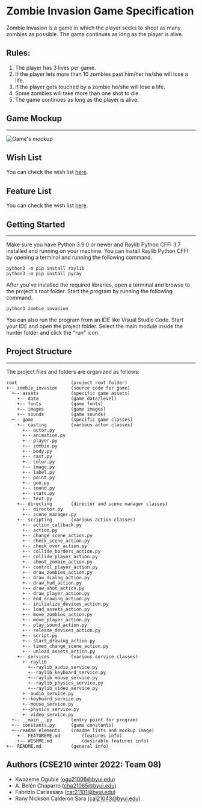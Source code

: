# Zombie Invasion Game Specification
Zombie Invasion is a game in which the player seeks to shoot as many zombies as possible. 
The game continues as long as the player is alive.

## Rules:
1. The player has 3 lives per game.
2. If the player lets more than 10 zombies past him/her he/she will lose a life.
3. If the player gets touched by a zombie he/she will lose a life.
4. Some zombies will take more than one shot to die.
5. The game continues as long as the player is alive.

## Game Mockup
---
![Game's mockup](.\zombie_invasion\readme_elements\mockup.png)

## Wish List

You can check the wish list [here](.\zombie_invasion\readme_elements\WISHME.md).

## Feature List

You can check the wish list [here](.\zombie_invasion\readme_elements\FEATUREME.md).


## Getting Started
---
Make sure you have Python 3.9.0 or newer and Raylib Python CFFI 3.7 installed and running on your machine. You can install Raylib Python CFFI by opening a terminal and running the following command.
```
python3 -m pip install raylib
python3 -m pip install pyray
```
After you've installed the required libraries, open a terminal and browse to the project's root folder. Start the program by running the following command.
```
python3 zombie_invasion 
```
You can also run the program from an IDE like Visual Studio Code. Start your IDE and open the 
project folder. Select the main module inside the hunter folder and click the "run" icon.


## Project Structure
---
The project files and folders are organized as follows:
```
root                    (project root folder)
+-- zombie_invasion     (source code for game)
  +-- assets            (specific game assets)
    +-- data            (game data/level)
    +-- fonts           (game fonts)
    +-- images          (game images)
    +-- sounds          (game sounds)
  +-- game              (specific game classes)
    +-- casting         (various actor classes)
      +-- actor.py
      +-- animation.py
      +-- player.py
      +-- zombie.py
      +-- body.py
      +-- cast.py
      +-- color.py
      +-- image.py
      +-- label.py
      +-- point.py
      +-- gun.py
      +-- sound.py
      +-- stats.py
      +-- text.py
    +-- directing       (director and scene manager classes)
      +-- director.py
      +-- scene_manager.py
    +-- scripting       (various action classes)
      +-- action_callback.py
      +-- action.py
      +-- change_scene_action.py
      +-- check_scene_action.py
      +-- check_over_action.py
      +-- collide_borders_action.py
      +-- collide_player_action.py
      +-- shoot_zombie_action.py
      +-- control_player_action.py
      +-- draw_zombies_action.py
      +-- draw_dialog_action.py
      +-- draw_hud_action.py
      +-- draw_shot_action.py
      +-- draw_player_action.py
      +-- end_drawing_action.py
      +-- initialize_devices_action.py
      +-- load_assets_action.py
      +-- move_zombies_action.py
      +-- move_player_action.py
      +-- play_sound_action.py
      +-- release_devices_action.py
      +-- script.py
      +-- start_drawing_action.py
      +-- timed_change_scene_action.py
      +-- unload_assets_action.py
    +-- services        (various service classes)
      +--raylib
        +--raylib_audio_service.py
        +--raylib_keyboard_service.py
        +--raylib_mouse_service.py
        +--raylib_physics_service.py
        +--raylib_video_service.py
      +--audio_service.py
      +--keyboard_service.py
      +--mouse_service.py
      +--physics_service.py
      +--video_service.py
  +-- __main__.py       (entry point for program)
  +-- constants.py      (game constants)
  +--readme_elements    (readme lists and mockup image)
    +-- FEATUREME.md        (features info)
    +-- WISHME.md           (desirable features info)
+-- README.md           (general info)
```
## Authors (CSE210 winter 2022: Team 08)
* Kwazeme Ogubie (ogu21006@byui.edu)
* A. Belén Chaparro (cha21065@byui.edu)
* Fabrizio Carlassara (car21101@byui.edu)
* Rony Nickson Calderon Sara (cal21043@byui.edu)
